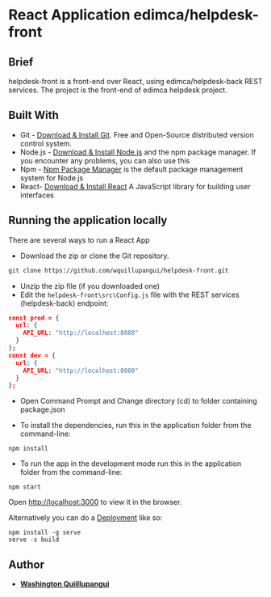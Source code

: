 # React Application edimca/helpdesk-front

## Brief

helpdesk-front is a front-end over React, using edimca/helpdesk-back REST services. The project is the front-end of edimca helpdesk project.

## Built With

- Git - [Download & Install Git](https://git-scm.com/downloads). Free and Open-Source distributed version control system.
- Node.js - [Download & Install Node.js](https://nodejs.org/en/download/) and the npm package manager. If you encounter any problems, you can also use this
- Npm - [Npm Package Manager](https://www.npmjs.com/) is the default package management system for Node.js
- React- [Download & Install React](https://reactjs.org) A JavaScript library for building user interfaces

## Running the application locally

There are several ways to run a React App

- Download the zip or clone the Git repository.

```sh
git clone https://github.com/wquillupangui/helpdesk-front.git
```

- Unzip the zip file (if you downloaded one)
- Edit the `helpdesk-front\src\Config.js` file with the REST services (helpdesk-back) endpoint:

```json
const prod = {
  url: {
    API_URL: "http://localhost:8080"
  }
};
const dev = {
  url: {
    API_URL: "http://localhost:8080"
  }
};
```

- Open Command Prompt and Change directory (cd) to folder containing package.json

- To install the dependencies, run this in the application folder from the command-line:

```
npm install
```

- To run the app in the development mode
  run this in the application folder from the command-line:

```
npm start
```

Open [http://localhost:3000](http://localhost:3000) to view it in the browser.

Alternatively you can do a [Deployment](https://facebook.github.io/create-react-app/docs/deployment) like so:

```
npm install -g serve
serve -s build
```

## Author

- **[Washington Quiillupangui](https://github.com/phillipjohnston)**
